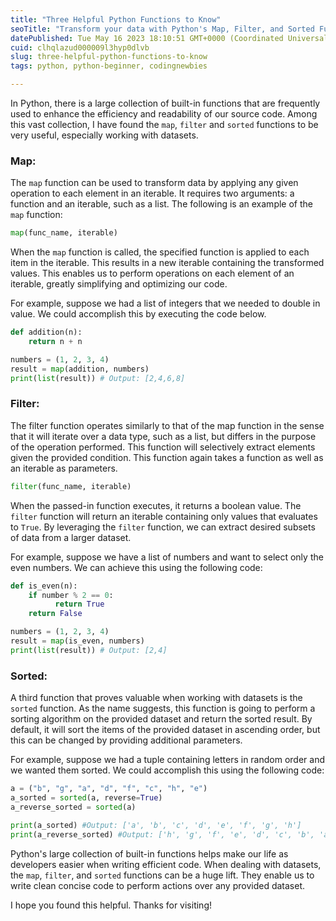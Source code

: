 ```yaml
---
title: "Three Helpful Python Functions to Know"
seoTitle: "Transform your data with Python's Map, Filter, and Sorted Functions"
datePublished: Tue May 16 2023 18:10:51 GMT+0000 (Coordinated Universal Time)
cuid: clhqlazud000009l3hyp0dlvb
slug: three-helpful-python-functions-to-know
tags: python, python-beginner, codingnewbies

---
```


In Python, there is a large collection of built-in functions that are frequently used to enhance the efficiency and readability of our source code. Among this vast collection, I have found the `map`, `filter` and `sorted` functions to be very useful, especially working with datasets.

### Map:

The `map` function can be used to transform data by applying any given operation to each element in an iterable. It requires two arguments: a function and an iterable, such as a list. The following is an example of the `map` function:

```python
map(func_name, iterable)
```

When the `map` function is called, the specified function is applied to each item in the iterable. This results in a new iterable containing the transformed values. This enables us to perform operations on each element of an iterable, greatly simplifying and optimizing our code.

For example, suppose we had a list of integers that we needed to double in value. We could accomplish this by executing the code below.

```python
def addition(n):
	return n + n

numbers = (1, 2, 3, 4)
result = map(addition, numbers)
print(list(result)) # Output: [2,4,6,8]
```

### Filter:

The filter function operates similarly to that of the map function in the sense that it will iterate over a data type, such as a list, but differs in the purpose of the operation performed. This function will selectively extract elements given the provided condition. This function again takes a function as well as an iterable as parameters.

```python
filter(func_name, iterable)
```

When the passed-in function executes, it returns a boolean value. The `filter` function will return an iterable containing only values that evaluates to `True`. By leveraging the `filter` function, we can extract desired subsets of data from a larger dataset.

For example, suppose we have a list of numbers and want to select only the even numbers. We can achieve this using the following code:

```python
def is_even(n):
	if number % 2 == 0:
          return True  
    return False

numbers = (1, 2, 3, 4)
result = map(is_even, numbers)
print(list(result)) # Output: [2,4]
```

### Sorted:

A third function that proves valuable when working with datasets is the `sorted` function. As the name suggests, this function is going to perform a sorting algorithm on the provided dataset and return the sorted result. By default, it will sort the items of the provided dataset in ascending order, but this can be changed by providing additional parameters.

For example, suppose we had a tuple containing letters in random order and we wanted them sorted. We could accomplish this using the following code:

```python
a = ("b", "g", "a", "d", "f", "c", "h", "e")
a_sorted = sorted(a, reverse=True)
a_reverse_sorted = sorted(a)

print(a_sorted) #Output: ['a', 'b', 'c', 'd', 'e', 'f', 'g', 'h']
print(a_reverse_sorted) #Output: ['h', 'g', 'f', 'e', 'd', 'c', 'b', 'a']
```

Python's large collection of built-in functions helps make our life as developers easier when writing efficient code. When dealing with datasets, the `map`, `filter`, and `sorted` functions can be a huge lift. They enable us to write clean concise code to perform actions over any provided dataset.

I hope you found this helpful. Thanks for visiting!